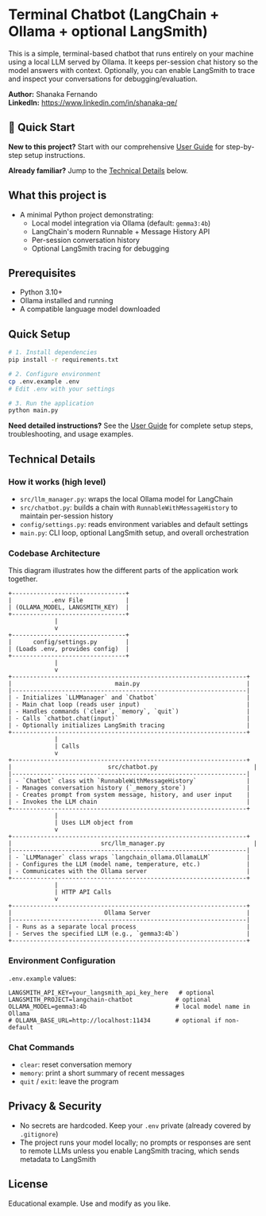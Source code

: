 # Terminal Chatbot (LangChain + Ollama + optional LangSmith)

This is a simple, terminal-based chatbot that runs entirely on your machine using a local LLM served by Ollama. It keeps per-session chat history so the model answers with context. Optionally, you can enable LangSmith to trace and inspect your conversations for debugging/evaluation.

**Author:** Shanaka Fernando  
**LinkedIn:** https://www.linkedin.com/in/shanaka-qe/

## 🚀 Quick Start

**New to this project?** Start with our comprehensive [User Guide](USER_GUIDE.md) for step-by-step setup instructions.

**Already familiar?** Jump to the [Technical Details](#technical-details) below.

## What this project is
- A minimal Python project demonstrating:
  - Local model integration via Ollama (default: `gemma3:4b`)
  - LangChain's modern Runnable + Message History API
  - Per-session conversation history
  - Optional LangSmith tracing for debugging

## Prerequisites
- Python 3.10+
- Ollama installed and running
- A compatible language model downloaded

## Quick Setup
```bash
# 1. Install dependencies
pip install -r requirements.txt

# 2. Configure environment
cp .env.example .env
# Edit .env with your settings

# 3. Run the application
python main.py
```

**Need detailed instructions?** See the [User Guide](USER_GUIDE.md) for complete setup steps, troubleshooting, and usage examples.

## Technical Details

### How it works (high level)
- `src/llm_manager.py`: wraps the local Ollama model for LangChain
- `src/chatbot.py`: builds a chain with `RunnableWithMessageHistory` to maintain per-session history
- `config/settings.py`: reads environment variables and default settings
- `main.py`: CLI loop, optional LangSmith setup, and overall orchestration

### Codebase Architecture

This diagram illustrates how the different parts of the application work together.

```ascii
+--------------------------------+
|           .env File            |
| (OLLAMA_MODEL, LANGSMITH_KEY)  |
+--------------------------------+
             |
             v
+--------------------------------+
|      config/settings.py        |
| (Loads .env, provides config)  |
+--------------------------------+
             |
             v
+------------------------------------------------------------------+
|                             main.py                              |
|------------------------------------------------------------------|
| - Initializes `LLMManager` and `Chatbot`                         |
| - Main chat loop (reads user input)                              |
| - Handles commands (`clear`, `memory`, `quit`)                   |
| - Calls `chatbot.chat(input)`                                    |
| - Optionally initializes LangSmith tracing                       |
+------------------------------------------------------------------+
             |
             | Calls
             v
+------------------------------------------------------------------+
|                           src/chatbot.py                           |
|------------------------------------------------------------------|
| - `Chatbot` class with `RunnableWithMessageHistory`              |
| - Manages conversation history (`_memory_store`)                 |
| - Creates prompt from system message, history, and user input    |
| - Invokes the LLM chain                                          |
+------------------------------------------------------------------+
             |
             | Uses LLM object from
             v
+------------------------------------------------------------------+
|                         src/llm_manager.py                         |
|------------------------------------------------------------------|
| - `LLMManager` class wraps `langchain_ollama.OllamaLLM`          |
| - Configures the LLM (model name, temperature, etc.)             |
| - Communicates with the Ollama server                            |
+------------------------------------------------------------------+
             |
             | HTTP API Calls
             v
+------------------------------------------------------------------+
|                          Ollama Server                           |
|------------------------------------------------------------------|
| - Runs as a separate local process                               |
| - Serves the specified LLM (e.g., `gemma3:4b`)                   |
+------------------------------------------------------------------+
```

### Environment Configuration

`.env.example` values:
```env
LANGSMITH_API_KEY=your_langsmith_api_key_here   # optional
LANGSMITH_PROJECT=langchain-chatbot            # optional
OLLAMA_MODEL=gemma3:4b                         # local model name in Ollama
# OLLAMA_BASE_URL=http://localhost:11434       # optional if non-default
```

### Chat Commands
- `clear`: reset conversation memory
- `memory`: print a short summary of recent messages
- `quit` / `exit`: leave the program

## Privacy & Security
- No secrets are hardcoded. Keep your `.env` private (already covered by `.gitignore`)
- The project runs your model locally; no prompts or responses are sent to remote LLMs unless you enable LangSmith tracing, which sends metadata to LangSmith

## License
Educational example. Use and modify as you like.